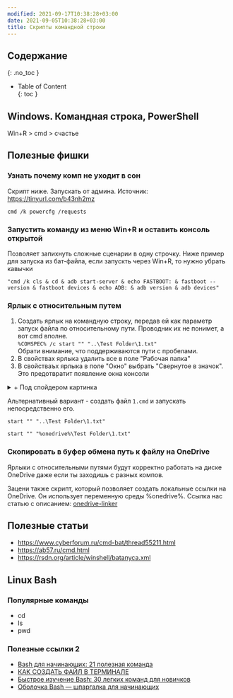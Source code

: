 ```yaml
---
modified: 2021-09-17T10:38:28+03:00
date: 2021-09-05T10:38:28+03:00
title: Скрипты командной строки
---
```


## Содержание
{: .no_toc }
* Table of Content  
{: toc }

## Windows. Командная строка, PowerShell
Win+R > cmd > счастье

## Полезные фишки
### Узнать почему комп не уходит в сон
Скрипт ниже. Запускать от админа. Источник: <https://tinyurl.com/b43nh2mz>  
```
cmd /k powercfg /requests
```

### Запустить команду из меню Win+R и оставить консоль открытой
Позволяет запихнуть сложные сценарии в одну строчку. Ниже пример для запуска из бат-файла, если запускть через Win+R, то нужно убрать кавычки
```
"cmd /k cls & cd & adb start-server & echo FASTBOOT: & fastboot --version & fastboot devices & echo ADB: & adb version & adb devices"
```

### Ярлык с относительным путем
1. Создать ярлык на командную строку, передав ей как параметр запуск файла по относительному пути. Проводник их не понимет, а вот cmd вполне.   
```%COMSPEC% /c start "" "..\Test Folder\1.txt"```   
Обрати внимание, что поддерживаются пути с пробелами.
2. В свойствах ярлыка удалить все в поле "Рабочая папка"
3. В свойстваъх ярлыка в поле "Окно" выбрать "Свернутое в значок". Это предотвратит появление окна консоли

<details markdown="1"><summary markdown="0">+ Под спойдером картинка</summary>
![image](https://user-images.githubusercontent.com/17731587/140293941-fea0b2c8-0f0f-432c-8fad-9753c99496df.png)
</details>

Альтернативный вариант - создать файл ```1.cmd``` и запускать непосредственно его.

```start "" "..\Test Folder\1.txt"```

```start "" "%onedrive%\Test Folder\1.txt"```



### Скопировать в буфер обмена путь к файлу на OneDrive

Ярлыки с относительными путями будут корректно работать на диске OneDrive даже если ты заходишь с разных компов.

Зацени также скрипт, который позволяет создать локальные ссылки на OneDrive. Он использует переменную среды %onedrive%. Ссылка нас статью с описанием: [onedrive-linker](../projects/onedrive-linker.md)


## Полезные статьи
- <https://www.cyberforum.ru/cmd-bat/thread55211.html>
- <https://ab57.ru/cmd.html>
- <https://rsdn.org/article/winshell/batanyca.xml>



## Linux Bash


### Популярные команды
- cd
- ls
- pwd


### Полезные ссылки 2
- [Bash для начинающих: 21 полезная команда](https://habr.com/ru/company/ruvds/blog/445270/)
- [КАК СОЗДАТЬ ФАЙЛ В ТЕРМИНАЛЕ](https://losst.ru/kak-sozdat-fajl-v-terminale)
- [Быстрое изучение Bash: 30 легких команд для новичков](https://proglib.io/p/bash-commands-for-beginners)
- [Оболочка Bash — шпаргалка для начинающих](https://tproger.ru/translations/bash-cheatsheet/)
